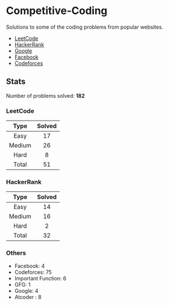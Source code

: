 # Competitive-Coding

Solutions to some of the coding problems from popular websites.

*	[LeetCode](LeetCode/ "LeetCode")
*	[HackerRank](HackerRank/ "HackerRank")
*	[Google](Google/ "Google's Coding Competitions")
*	[Facebook](Facebook/ "Facebook's Coding Competitions")
*	[Codeforces](Codeforces/ "Codeforces")

## Stats

Number of problems solved: **182**

### LeetCode

| Type   | Solved |
|:------:|:------:|
| Easy   | 17     |
| Medium | 26     |
| Hard   | 8      |
| Total  | 51     |

### HackerRank

| Type   | Solved |
|:------:|:------:|
| Easy 	 | 14     |
| Medium | 16     |
| Hard 	 | 2      |
| Total	 | 32     |


### Others

* Facebook: 4
* Codeforces: 75
* Important Function: 6
* GFG: 1
* Google: 4
* Atcoder : 8